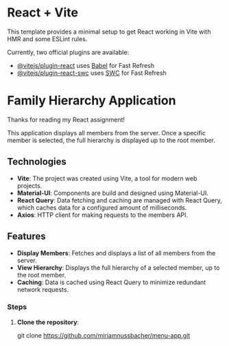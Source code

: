 # React + Vite

This template provides a minimal setup to get React working in Vite with HMR and some ESLint rules.

Currently, two official plugins are available:

- [@vitejs/plugin-react](https://github.com/vitejs/vite-plugin-react/blob/main/packages/plugin-react/README.md) uses [Babel](https://babeljs.io/) for Fast Refresh
- [@vitejs/plugin-react-swc](https://github.com/vitejs/vite-plugin-react-swc) uses [SWC](https://swc.rs/) for Fast Refresh

# Family Hierarchy Application

Thanks for reading my React assignment!

This application displays all members from the server. Once a specific member is selected, the full hierarchy is displayed up to the root member.

## Technologies

- **Vite**: The project was created using Vite, a  tool for modern web projects.
- **Material-UI**: Components are build and designed using Material-UI.
- **React Query**: Data fetching and caching are managed with React Query, which caches data for a configured amount of milliseconds.
- **Axios**: HTTP client for making requests to the members API.

## Features

- **Display Members**: Fetches and displays a list of all members from the server.
- **View Hierarchy**: Displays the full hierarchy of a selected member, up to the root member.
- **Caching**: Data is cached using React Query to minimize redundant network requests.


### Steps

1. **Clone the repository**:

   git clone https://github.com/miriamnussbacher/menu-app.git
  





